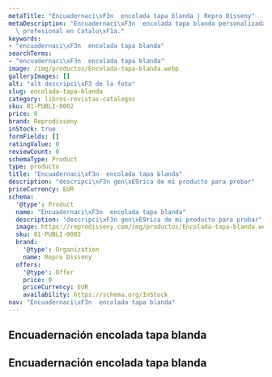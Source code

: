 ```yaml
---
metaTitle: "Encuadernaci\xF3n  encolada tapa blanda | Repro Disseny"
metaDescription: "Encuadernaci\xF3n  encolada tapa blanda personalizadas con calidad\
  \ profesional en Catalu\xF1a."
keywords:
- "encuadernaci\xF3n  encolada tapa blanda"
searchTerms:
- "encuadernaci\xF3n  encolada tapa blanda"
image: /img/productos/Encolada-tapa-blanda.webp
galleryImages: []
alt: "alt descripci\xF3 de la foto"
slug: encolada-tapa-blanda
category: libros-revistas-catalogos
sku: 01-PUBLI-0002
price: 0
brand: Reprodisseny
inStock: true
formFields: []
ratingValue: 0
reviewCount: 0
schemaType: Product
type: producto
title: "Encuadernaci\xF3n  encolada tapa blanda"
description: "descripci\xF3n gen\xE9rica de mi producto para probar"
priceCurrency: EUR
schema:
  '@type': Product
  name: "Encuadernaci\xF3n  encolada tapa blanda"
  description: "descripci\xF3n gen\xE9rica de mi producto para probar"
  image: https://reprodisseny.com/img/productos/Encolada-tapa-blanda.webp
  sku: 01-PUBLI-0002
  brand:
    '@type': Organization
    name: Repro Disseny
  offers:
    '@type': Offer
    price: 0
    priceCurrency: EUR
    availability: https://schema.org/InStock
nav: "Encuadernaci\xF3n  encolada tapa blanda"
---
```


## Encuadernación  encolada tapa blanda

## Encuadernación  encolada tapa blanda
